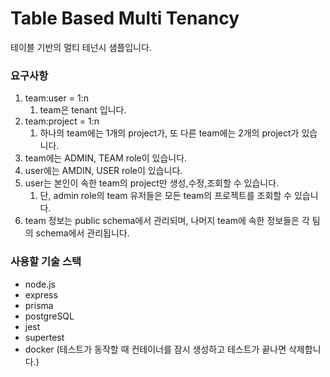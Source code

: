 # Table Based Multi Tenancy

테이블 기반의 멀티 테넌시 샘플입니다.

### 요구사항

1. team:user = 1:n
   1. team은 tenant 입니다.
2. team:project = 1:n
   1. 하나의 team에는 1개의 project가, 또 다른 team에는 2개의 project가 있습니다.
3. team에는 ADMIN, TEAM role이 있습니다.
4. user에는 AMDIN, USER role이 있습니다.
5. user는 본인이 속한 team의 project만 생성,수정,조회할 수 있습니다.
   1. 단, admin role의 team 유저들은 모든 team의 프로젝트를 조회할 수 있습니다.
6. team 정보는 public schema에서 관리되며, 나머지 team에 속한 정보들은 각 팀의 schema에서 관리됩니다.

### 사용할 기술 스택

- node.js
- express
- prisma
- postgreSQL
- jest
- supertest
- docker (테스트가 동작할 때 컨테이너를 잠시 생성하고 테스트가 끝나면 삭제합니다.)

